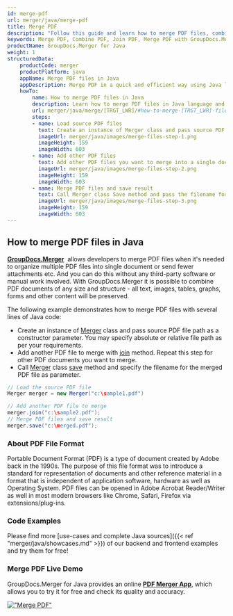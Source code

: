 ```yaml
---
id: merge-pdf
url: merger/java/merge-pdf
title: Merge PDF
description: "Follow this guide and learn how to merge PDF files, combine several PDFs into one using GroupDocs.Merger for Java API and couple lines of code"
keywords: Merge PDF, Combine PDF, Join PDF, Merge PDF with GroupDocs.Merger for Java
productName: GroupDocs.Merger for Java
weight: 1
structuredData:
    productCode: merger
    productPlatform: java
    appName: Merge PDF files in Java
    appDescription: Merge PDF in a quick and efficient way using Java language and GroupDocs.Merger for .NET API, without the use of any third-party software like Microsoft or Open Office.
    howTo:
        name: How to merge PDF files in Java 
        description: Learn how to merge PDF files in Java language and GroupDocs.Merger for .NET API, without the use of any third-party software like Microsoft or Open Office.
        url: merger/java/merge/[TRGT_LWR]/#how-to-merge-[TRGT_LWR]-files-in-java
        steps:
        - name: Load source PDF files 
          text: Create an instance of Merger class and pass source PDF file path as a constructor parameter. You may specify absolute or relative file path as per your requirements. 
          imageUrl: merger/java/images/merge-files-step-1.png
          imageHeight: 159
          imageWidth: 603
        - name: Add other PDF files
          text: Add other PDF files you want to merge into a single document with Join method of Merger class.
          imageUrl: merger/java/images/merge-files-step-2.png
          imageHeight: 159
          imageWidth: 603
        - name: Merge PDF files and save result 
          text: Call Merger class Save method and pass the filename for the resultant PDF file as parameter.
          imageUrl: merger/java/images/merge-files-step-3.png
          imageHeight: 159
          imageWidth: 603
---
```


## How to merge PDF files in Java

**[GroupDocs.Merger](https://products.groupdocs.com/merger/java)**  allows developers to merge PDF files when it's needed to organize multiple
 PDF files into single document or send fewer attachments etc. And you can do this without any third-party software or manual work involved.
 With GroupDocs.Merger it is possible to combine PDF documents of any size and structure - all text, images, tables, graphs, forms and other content will be preserved.

The following example demonstrates how to merge PDF files with several lines of Java code:

* Create an instance of [Merger](https://reference.groupdocs.com/merger/java/com.groupdocs.merger/Merger) class and pass source PDF file path as a constructor parameter. You may specify absolute or relative file path as per your requirements.
* Add another PDF file to merge with [join](https://reference.groupdocs.com/merger/java/com.groupdocs.merger/Merger#join(java.io.InputStream)) method. Repeat this step for other PDF documents you want to merge.
* Call [Merger](https://reference.groupdocs.com/merger/java/com.groupdocs.merger/Merger) class [save](https://reference.groupdocs.com/merger/java/com.groupdocs.merger/Merger#save(java.io.OutputStream)) method and specify the filename for the merged PDF file as parameter.

```java
// Load the source PDF file
Merger merger = new Merger("c:\sample1.pdf")

// Add another PDF file to merge
merger.join("c:\sample2.pdf");
// Merge PDF files and save result
merger.save("c:\merged.pdf");
```

### About PDF File Format

Portable Document Format (PDF) is a type of document created by Adobe back in the 1990s. The purpose of this file format was to introduce a standard for representation of documents and other reference material in a format that is independent of application software, hardware as well as Operating System. PDF files can be opened in Adobe Acrobat Reader/Writer as well in most modern browsers like Chrome, Safari, Firefox via extensions/plug-ins.

### Code Examples

Please find more [use-cases and complete Java sources]({{< ref "merger/java/showcases.md" >}}) of our backend and frontend examples and try them for free!

### Merge PDF Live Demo

GroupDocs.Merger for Java provides an online [**PDF Merger App**](https://products.groupdocs.app/merger/pdf), which allows you to try it for free and check its quality and accuracy.

[!["Merge PDF"](/merger/java/images/merge/merge-pdf.png)](https://products.groupdocs.app/merger/pdf)